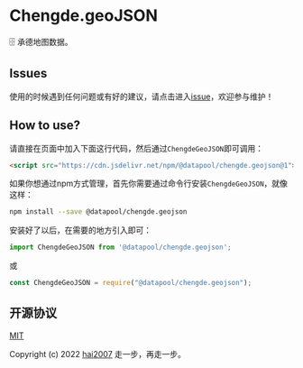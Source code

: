 # Chengde.geoJSON
🗄️ 承德地图数据。

## Issues
使用的时候遇到任何问题或有好的建议，请点击进入[issue](https://github.com/hai2007/datapool/issues)，欢迎参与维护！

## How to use?

请直接在页面中加入下面这行代码，然后通过```ChengdeGeoJSON```即可调用：

```html
<script src="https://cdn.jsdelivr.net/npm/@datapool/chengde.geojson@1"></script>
```

如果你想通过npm方式管理，首先你需要通过命令行安装``````ChengdeGeoJSON``````，就像这样：

```bash
npm install --save @datapool/chengde.geojson
```

安装好了以后，在需要的地方引入即可：

```js
import ChengdeGeoJSON from '@datapool/chengde.geojson';
```

或

```js
const ChengdeGeoJSON = require("@datapool/chengde.geojson");
```

开源协议
---------------------------------------
[MIT](https://github.com/hai2007/datapool/blob/master/LICENSE)

Copyright (c) 2022 [hai2007](https://hai2007.gitee.io/sweethome/) 走一步，再走一步。
